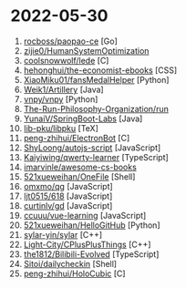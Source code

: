# 2022-05-30

1. [rocboss/paopao-ce](https://github.com/rocboss/paopao-ce "🔥A artistic twitter like community built on gin+zinc+vue+ts 清新文艺微社区") [Go]
2. [zijie0/HumanSystemOptimization](https://github.com/zijie0/HumanSystemOptimization "健康学习到150岁 - 人体系统调优不完全指南") 
3. [coolsnowwolf/lede](https://github.com/coolsnowwolf/lede "Lean's OpenWrt source") [C]
4. [hehonghui/the-economist-ebooks](https://github.com/hehonghui/the-economist-ebooks "经济学人(含音频)、纽约客、自然、新科学人、卫报、科学美国人、连线、大西洋月刊、国家地理等英语杂志免费下载,支持epub、mobi、pdf格式, 每周更新.") [CSS]
5. [XiaoMiku01/fansMedalHelper](https://github.com/XiaoMiku01/fansMedalHelper "新版B站粉丝牌助手 全自动升级粉丝牌") [Python]
6. [Weik1/Artillery](https://github.com/Weik1/Artillery "JAVA 插件化漏洞扫描器，Gui基于javafx。POC 目前集成 Weblogic、Tomcat、Shiro、Spring等。") [Java]
7. [vnpy/vnpy](https://github.com/vnpy/vnpy "基于Python的开源量化交易平台开发框架") [Python]
8. [The-Run-Philosophy-Organization/run](https://github.com/The-Run-Philosophy-Organization/run "润学全球官方指定GITHUB，整理润学宗旨、纲领、理论和各类润之实例；解决为什么润，润去哪里，怎么润三大问题； 并成为新中国人的核心宗教，核心信念。") 
9. [YunaiV/SpringBoot-Labs](https://github.com/YunaiV/SpringBoot-Labs "一个涵盖六个专栏：Spring Boot 2.X、Spring Cloud、Spring Cloud Alibaba、Dubbo、分布式消息队列、分布式事务的仓库。希望胖友小手一抖，右上角来个 Star，感恩 1024") [Java]
10. [lib-pku/libpku](https://github.com/lib-pku/libpku "贵校课程资料民间整理") [TeX]
11. [peng-zhihui/ElectronBot](https://github.com/peng-zhihui/ElectronBot "") [C]
12. [ShyLoong/autojs-script](https://github.com/ShyLoong/autojs-script "autojs脚本程序,用于完成安卓设备上的重复性操作.包含脚本: 1.2021年京东618任务脚本 2.2021年京东燃动夏季活动脚本3.2021京东双十一热爱环游记4. 2022京东618热爱奇旅") [JavaScript]
13. [Kaiyiwing/qwerty-learner](https://github.com/Kaiyiwing/qwerty-learner "为键盘工作者设计的单词记忆与英语肌肉记忆锻炼软件 / Words learning and English muscle memory training software designed for keyboard workers") [TypeScript]
14. [imarvinle/awesome-cs-books](https://github.com/imarvinle/awesome-cs-books "经典编程书籍大全，涵盖：计算机系统与网络、系统架构、算法与数据结构、前端开发、后端开发、移动开发、数据库、测试、项目与团队、程序员职业修炼、求职面试等") 
15. [521xueweihan/OneFile](https://github.com/521xueweihan/OneFile "只有一个文件！") [Shell]
16. [omxmo/qg](https://github.com/omxmo/qg "618天猫/京东任务助手脚本。秒杀软件/抢购软件/抢购助手项目集合。 淘宝/天猫/淘特/京东/拼多多/苏宁易购/华为商城/小米商城/聚划算/百亿补贴/抖音/快手/酒仙网/直播/得物。手机抢购/茅台抢购/显卡抢购/耐克抢购/阿迪达斯鞋子抢购。 38女王节/618/1111/双11/双十一/1212/双12/双十二/年货节任务助手，年货节炸年兽/支付宝集五福/集福卡脚本。 直链/BP链接。 京东到家/九价疫苗/叮咚买菜/盒马/美团买菜/饿了么/每日优鲜/京东到家/山姆/大润发优鲜/多多买卖/") [JavaScript]
17. [ljt0515/618](https://github.com/ljt0515/618 "京东淘宝618助手 可自动完成热爱奇旅app任务 autojs和青龙面板两款脚本") [JavaScript]
18. [curtinlv/gd](https://github.com/curtinlv/gd "") [JavaScript]
19. [ccuuu/vue-learning](https://github.com/ccuuu/vue-learning "vue超详细逐行解析版源码") [JavaScript]
20. [521xueweihan/HelloGitHub](https://github.com/521xueweihan/HelloGitHub "分享 GitHub 上有趣、入门级的开源项目。Share interesting, entry-level open source projects on GitHub.") [Python]
21. [sylar-yin/sylar](https://github.com/sylar-yin/sylar "C++高性能分布式服务器框架,webserver,websocket server,自定义tcp_server（包含日志模块，配置模块，线程模块，协程模块，协程调度模块，io协程调度模块，hook模块，socket模块，bytearray序列化，http模块，TcpServer模块，Websocket模块，Https模块等, Smtp邮件模块, MySQL, SQLite3, ORM,Redis,Zookeeper)") [C++]
22. [Light-City/CPlusPlusThings](https://github.com/Light-City/CPlusPlusThings "C++那些事") [C++]
23. [the1812/Bilibili-Evolved](https://github.com/the1812/Bilibili-Evolved "强大的哔哩哔哩增强脚本") [TypeScript]
24. [Sitoi/dailycheckin](https://github.com/Sitoi/dailycheckin "基于【腾讯云函数】/【Docker】/【青龙面板】/【elecV2P】/【群晖】的每日签到脚本（支持多账号使用）签到列表: ｜爱奇艺｜全民K歌｜腾讯视频｜有道云笔记｜网易云音乐｜一加手机社区官方论坛｜百度贴吧｜Bilibili｜V2EX｜咔叽网单｜什么值得买｜AcFun｜天翼云盘｜吾爱破解｜芒果TV｜Fa米家｜小米运动｜百度搜索资源平台｜时光相册｜哔咔漫画｜联通营业厅｜") [Shell]
25. [peng-zhihui/HoloCubic](https://github.com/peng-zhihui/HoloCubic "带网络功能的伪全息透明显示桌面站") [C]
